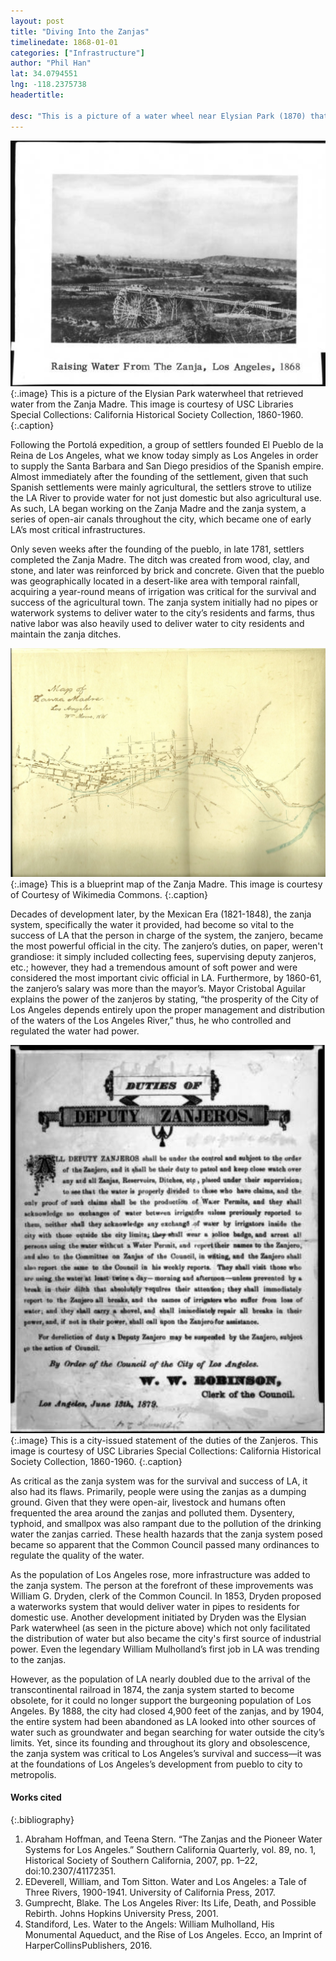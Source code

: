 ```yaml
---
layout: post
title: "Diving Into the Zanjas"
timelinedate: 1868-01-01
categories: ["Infrastructure"]
author: "Phil Han"
lat: 34.0794551
lng: -118.2375738
headertitle: 

desc: "This is a picture of a water wheel near Elysian Park (1870) that rose water from the Zanja Madre that flowed to a reservoir in the Pueblo. This picture gives us a realistic view of how the hydrographic structures and construction around the Zanja Madre looked like during the time that it was active."
---
```


![Water Wheel Near Elysian Park that Rose Water from the Zanja Madre 1868](images/1868_WaterWheel_PH.PNG)
   {:.image} 
This is a picture of the Elysian Park waterwheel that retrieved water from the Zanja Madre. This image is courtesy of USC Libraries Special Collections: California Historical Society Collection, 1860-1960.
   {:.caption} 

Following the Portolá expedition, a group of settlers founded El Pueblo de la Reina de Los Angeles, what we know today simply as Los Angeles in order to supply the Santa Barbara and San Diego presidios of the Spanish empire. Almost immediately after the founding of the settlement, given that such Spanish settlements were mainly agricultural, the settlers strove to utilize the LA River to provide water for not just domestic but also agricultural use. As such, LA began working on the Zanja Madre and the zanja system, a series of open-air canals throughout the city, which became one of early LA’s most critical infrastructures. 

Only seven weeks after the founding of the pueblo, in late 1781, settlers completed the Zanja Madre. The ditch was created from wood, clay, and stone, and later was reinforced by brick and concrete. Given that the pueblo was geographically located in a desert-like area with temporal rainfall, acquiring a year-round means of irrigation was critical for the survival and success of the agricultural town. The zanja system initially had no pipes or waterwork systems to deliver water to the city’s residents and farms, thus native labor was also heavily used to deliver water to city residents and maintain the zanja ditches. 

![Map of Zanja Madre 1868](images/1868_MapOfTheZanjaMadre_PH.PNG)
   {:.image} 
This is a blueprint map of the Zanja Madre. This image is courtesy of Courtesy of Wikimedia Commons.
   {:.caption} 

Decades of development later, by the Mexican Era (1821-1848), the zanja system, specifically the water it provided, had become so vital to the success of LA that the person in charge of the system, the zanjero, became the most powerful official in the city. The zanjero’s duties, on paper, weren't grandiose: it simply included collecting fees, supervising deputy zanjeros, etc.; however, they had a tremendous amount of soft power and were considered the most important civic official in LA. Furthermore, by 1860-61, the zanjero’s salary was more than the mayor’s. Mayor Cristobal Aguilar explains the power of the zanjeros by stating, “the prosperity of the City of Los Angeles depends entirely upon the proper management and distribution of the waters of the Los Angeles River,” thus, he who controlled and regulated the water had power.

![Duty of the Zanjeros June 13, 1879](images/1879_DutyOfTheZanjero_PH.PNG)
   {:.image} 
This is a city-issued statement of the duties of the Zanjeros. This image is courtesy of USC Libraries Special Collections: California Historical Society Collection, 1860-1960.
   {:.caption} 

As critical as the zanja system was for the survival and success of LA, it also had its flaws. Primarily, people were using the zanjas as a dumping ground. Given that they were open-air, livestock and humans often frequented the area around the zanjas and polluted them. Dysentery, typhoid, and smallpox was also rampant due to the pollution of the drinking water the zanjas carried. These health hazards that the zanja system posed became so apparent that the Common Council passed many ordinances to regulate the quality of the water. 

As the population of Los Angeles rose, more infrastructure was added to the zanja system. The person at the forefront of these improvements was William G. Dryden, clerk of the Common Council. In 1853, Dryden proposed a waterworks system that would deliver water in pipes to residents for domestic use. Another development initiated by Dryden was the Elysian Park waterwheel (as seen in the picture above) which not only facilitated the distribution of water but also became the city's first source of industrial power. Even the legendary William Mulholland’s first job in LA was trending to the zanjas.

However, as the population of LA nearly doubled due to the arrival of the transcontinental railroad in 1874, the zanja system started to become obsolete, for it could no longer support the burgeoning population of Los Angeles. By 1888, the city had closed 4,900 feet of the zanjas, and by 1904, the entire system had been abandoned as LA looked into other sources of water such as groundwater and began searching for water outside the city’s limits. Yet, since its founding and throughout its glory and obsolescence, the zanja system was critical to Los Angeles’s survival and success—it was at the foundations of Los Angeles’s development from pueblo to city to metropolis.

#### Works cited

{:.bibliography} 
1. Abraham Hoffman, and Teena Stern. “The Zanjas and the Pioneer Water Systems for Los Angeles.” Southern California Quarterly, vol. 89, no. 1, Historical Society of Southern California, 2007, pp. 1–22, doi:10.2307/41172351.
2. EDeverell, William, and Tom Sitton. Water and Los Angeles: a Tale of Three Rivers, 1900-1941. University of California Press, 2017.
3. Gumprecht, Blake. The Los Angeles River: Its Life, Death, and Possible Rebirth. Johns Hopkins University Press, 2001.
4. Standiford, Les. Water to the Angels: William Mulholland, His Monumental Aqueduct, and the Rise of Los Angeles. Ecco, an Imprint of HarperCollinsPublishers, 2016.
